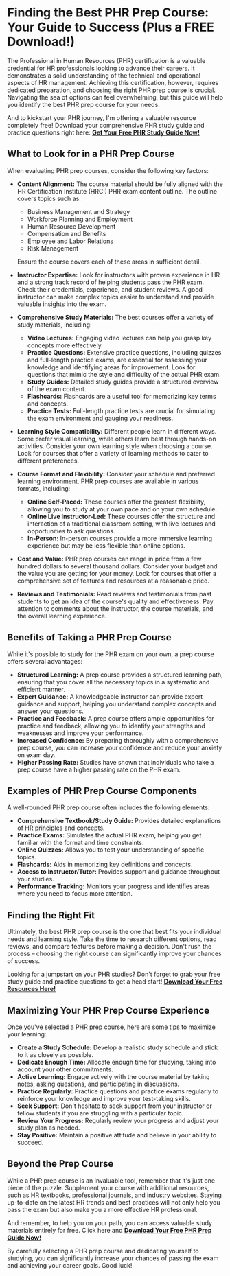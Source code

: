 # Finding the Best PHR Prep Course: Your Guide to Success (Plus a FREE Download!)

The Professional in Human Resources (PHR) certification is a valuable credential for HR professionals looking to advance their careers. It demonstrates a solid understanding of the technical and operational aspects of HR management. Achieving this certification, however, requires dedicated preparation, and choosing the right PHR prep course is crucial. Navigating the sea of options can feel overwhelming, but this guide will help you identify the best PHR prep course for your needs.

And to kickstart your PHR journey, I'm offering a valuable resource completely free! Download your comprehensive PHR study guide and practice questions right here: [**Get Your Free PHR Study Guide Now!**](https://udemywork.com/phr-prep-course)

## What to Look for in a PHR Prep Course

When evaluating PHR prep courses, consider the following key factors:

*   **Content Alignment:** The course material should be fully aligned with the HR Certification Institute (HRCI) PHR exam content outline. The outline covers topics such as:

    *   Business Management and Strategy
    *   Workforce Planning and Employment
    *   Human Resource Development
    *   Compensation and Benefits
    *   Employee and Labor Relations
    *   Risk Management

    Ensure the course covers each of these areas in sufficient detail.

*   **Instructor Expertise:** Look for instructors with proven experience in HR and a strong track record of helping students pass the PHR exam. Check their credentials, experience, and student reviews. A good instructor can make complex topics easier to understand and provide valuable insights into the exam.

*   **Comprehensive Study Materials:** The best courses offer a variety of study materials, including:

    *   **Video Lectures:** Engaging video lectures can help you grasp key concepts more effectively.
    *   **Practice Questions:** Extensive practice questions, including quizzes and full-length practice exams, are essential for assessing your knowledge and identifying areas for improvement. Look for questions that mimic the style and difficulty of the actual PHR exam.
    *   **Study Guides:** Detailed study guides provide a structured overview of the exam content.
    *   **Flashcards:** Flashcards are a useful tool for memorizing key terms and concepts.
    *   **Practice Tests:** Full-length practice tests are crucial for simulating the exam environment and gauging your readiness.

*   **Learning Style Compatibility:** Different people learn in different ways. Some prefer visual learning, while others learn best through hands-on activities. Consider your own learning style when choosing a course. Look for courses that offer a variety of learning methods to cater to different preferences.

*   **Course Format and Flexibility:** Consider your schedule and preferred learning environment. PHR prep courses are available in various formats, including:

    *   **Online Self-Paced:** These courses offer the greatest flexibility, allowing you to study at your own pace and on your own schedule.
    *   **Online Live Instructor-Led:** These courses offer the structure and interaction of a traditional classroom setting, with live lectures and opportunities to ask questions.
    *   **In-Person:** In-person courses provide a more immersive learning experience but may be less flexible than online options.

*   **Cost and Value:** PHR prep courses can range in price from a few hundred dollars to several thousand dollars. Consider your budget and the value you are getting for your money. Look for courses that offer a comprehensive set of features and resources at a reasonable price.

*   **Reviews and Testimonials:** Read reviews and testimonials from past students to get an idea of the course's quality and effectiveness. Pay attention to comments about the instructor, the course materials, and the overall learning experience.

## Benefits of Taking a PHR Prep Course

While it's possible to study for the PHR exam on your own, a prep course offers several advantages:

*   **Structured Learning:** A prep course provides a structured learning path, ensuring that you cover all the necessary topics in a systematic and efficient manner.
*   **Expert Guidance:** A knowledgeable instructor can provide expert guidance and support, helping you understand complex concepts and answer your questions.
*   **Practice and Feedback:** A prep course offers ample opportunities for practice and feedback, allowing you to identify your strengths and weaknesses and improve your performance.
*   **Increased Confidence:** By preparing thoroughly with a comprehensive prep course, you can increase your confidence and reduce your anxiety on exam day.
*   **Higher Passing Rate:** Studies have shown that individuals who take a prep course have a higher passing rate on the PHR exam.

## Examples of PHR Prep Course Components

A well-rounded PHR prep course often includes the following elements:

*   **Comprehensive Textbook/Study Guide:** Provides detailed explanations of HR principles and concepts.
*   **Practice Exams:** Simulates the actual PHR exam, helping you get familiar with the format and time constraints.
*   **Online Quizzes:** Allows you to test your understanding of specific topics.
*   **Flashcards:** Aids in memorizing key definitions and concepts.
*   **Access to Instructor/Tutor:** Provides support and guidance throughout your studies.
*   **Performance Tracking:** Monitors your progress and identifies areas where you need to focus more attention.

## Finding the Right Fit

Ultimately, the best PHR prep course is the one that best fits your individual needs and learning style. Take the time to research different options, read reviews, and compare features before making a decision. Don't rush the process – choosing the right course can significantly improve your chances of success.

Looking for a jumpstart on your PHR studies? Don't forget to grab your free study guide and practice questions to get a head start! [**Download Your Free Resources Here!**](https://udemywork.com/phr-prep-course)

## Maximizing Your PHR Prep Course Experience

Once you've selected a PHR prep course, here are some tips to maximize your learning:

*   **Create a Study Schedule:** Develop a realistic study schedule and stick to it as closely as possible.
*   **Dedicate Enough Time:** Allocate enough time for studying, taking into account your other commitments.
*   **Active Learning:** Engage actively with the course material by taking notes, asking questions, and participating in discussions.
*   **Practice Regularly:** Practice questions and practice exams regularly to reinforce your knowledge and improve your test-taking skills.
*   **Seek Support:** Don't hesitate to seek support from your instructor or fellow students if you are struggling with a particular topic.
*   **Review Your Progress:** Regularly review your progress and adjust your study plan as needed.
*   **Stay Positive:** Maintain a positive attitude and believe in your ability to succeed.

## Beyond the Prep Course

While a PHR prep course is an invaluable tool, remember that it's just one piece of the puzzle. Supplement your course with additional resources, such as HR textbooks, professional journals, and industry websites. Staying up-to-date on the latest HR trends and best practices will not only help you pass the exam but also make you a more effective HR professional.

And remember, to help you on your path, you can access valuable study materials entirely for free. Click here and [**Download Your Free PHR Prep Guide Now!**](https://udemywork.com/phr-prep-course)

By carefully selecting a PHR prep course and dedicating yourself to studying, you can significantly increase your chances of passing the exam and achieving your career goals. Good luck!
